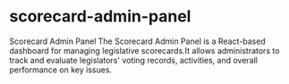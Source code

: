 # scorecard-admin-panel
Scorecard Admin Panel  The Scorecard Admin Panel is a React-based dashboard for managing legislative scorecards.It allows administrators to track and evaluate legislators' voting records, activities, and overall performance on key issues.
